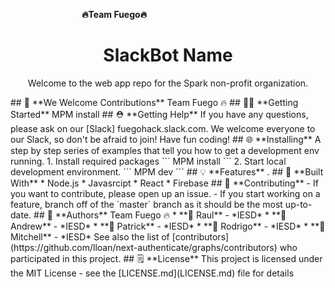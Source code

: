  &nbsp;&nbsp;&nbsp;&nbsp;&nbsp;&nbsp;&nbsp;&nbsp;&nbsp;&nbsp;&nbsp;&nbsp;&nbsp;&nbsp;&nbsp;&nbsp;&nbsp;&nbsp;&nbsp;&nbsp;&nbsp;&nbsp;&nbsp;&nbsp;&nbsp;&nbsp;&nbsp;&nbsp;                     **🔥Team Fuego🔥** &nbsp;&nbsp;&nbsp;&nbsp;&nbsp;&nbsp;&nbsp;&nbsp;&nbsp;&nbsp;&nbsp;&nbsp;&nbsp;&nbsp;&nbsp;&nbsp;&nbsp;&nbsp;&nbsp;&nbsp;&nbsp;&nbsp;&nbsp;&nbsp;&nbsp;&nbsp;&nbsp;&nbsp;&nbsp;&nbsp;&nbsp;&nbsp;&nbsp;&nbsp;&nbsp;&nbsp;&nbsp;&nbsp;
<h1 align="center">
  SlackBot Name
</h1>
<p align="center">
  Welcome to the web app repo for the Spark non-profit organization.
</p>
## 🙋 **We Welcome Contributions**
Team Fuego 🔥
## 👨‍💻 **Getting Started**
MPM install
## ⛑ **Getting Help**
If you have any questions, please ask on our [Slack] fuegohack.slack.com. We welcome everyone to our Slack, so don't be afraid to join! Have fun coding!
## 🌐 **Installing**
A step by step series of examples that tell you how to get a development env running.
1. Install required packages
```
MPM install
```
2. Start local development environment.
```
MPM dev
```
## 💡 **Features**
.
## 🔨 **Built With**
* Node.js
* Javasrcipt
* React
* Firebase
## 🤝 **Contributing**
- If you want to contribute, please open up an issue.
- If you start working on a feature, branch off of the `master` branch as it should be the most up-to-date.
## 📓 **Authors**
Team Fuego 🔥
* **👤 Raul** - *IESD*
* **👤 Andrew** - *IESD*
* **👤 Patrick** - *IESD*
* **👤 Rodrigo** - *IESD*
* **👤 Mitchell** - *IESD*
See also the list of [contributors](https://github.com/lloan/next-authenticate/graphs/contributors) who participated in this project.
## 🗒 **License**
This project is licensed under the MIT License - see the [LICENSE.md](LICENSE.md) file for details
